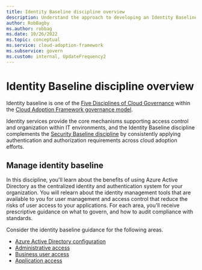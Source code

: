 ```yaml
---
title: Identity Baseline discipline overview
description: Understand the approach to developing an Identity Baseline discipline as part of a cloud governance strategy.
author: RobBagby
ms.author: robbag
ms.date: 10/26/2022
ms.topic: conceptual
ms.service: cloud-adoption-framework
ms.subservice: govern
ms.custom: internal, UpdateFrequency2
---
```


# Identity Baseline discipline overview

Identity baseline is one of the [Five Disciplines of Cloud Governance](../governance-disciplines.md) within the [Cloud Adoption Framework governance model](../index.md).

Identity services provide the core mechanisms supporting access control and organization within IT environments, and the Identity Baseline discipline complements the [Security Baseline discipline](../security-baseline/index.md) by consistently applying authentication and authorization requirements across cloud adoption efforts.

## Manage identity baseline

In this discipline, you'll learn about the benefits of using Azure Active Directory as the centralized identity and authentication system for your organization. You will relearn about the identity management tools that are available to you for user management and access control that reduce the risks of user access to your applications. For each area, you'll receive prescriptive guidance on what to govern, and how to audit compliance with standards.

Consider the identity baseline guidance for the following areas.

- [Azure Active Directory configuration](azure-ad-configuration.md)
- [Administrative access](administrative-access.md)
- [Business user access](business-user-access.md)
- [Application access](application-access.md)
